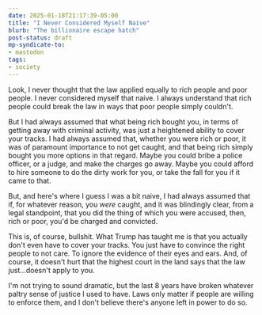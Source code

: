 ```yaml
---
date: 2025-01-18T21:17:39-05:00
title: "I Never Considered Myself Naive"
blurb: "The billionaire escape hatch"
post-status: draft
mp-syndicate-to:
- mastodon
tags: 
- society
---
```


Look, I never thought that the law applied equally to rich people and poor
people.  I never considered myself that naive.  I always understand that
rich people could break the law in ways that poor people simply couldn't.

But I had always assumed that what being rich bought you, in terms of
getting away with criminal activity, was just a heightened ability to cover
your tracks.  I had always assumed that, whether you were rich or poor, it
was of paramount importance to not get caught, and that being rich simply
bought you more options in that regard.  Maybe you could bribe a police
officer, or a judge, and make the charges go away.  Maybe you could afford
to hire someone to do the dirty work for you, or take the fall for you if it
came to that.

But, and here's where I guess I was a bit naive, I had always assumed that
if, for whatever reason, you *were* caught, and it was blindingly clear,
from a legal standpoint, that you did the thing of which you were accused,
then, rich or poor, you'd be charged and convicted.

This is, of course, bullshit.  What Trump has taught me is that you actually
don't even have to cover your tracks.  You just have to convince the right
people to not care.  To ignore the evidence of their eyes and ears.  And, of
course, it doesn't hurt that the highest court in the land says that the law
just...doesn't apply to you.

I'm not trying to sound dramatic, but the last 8 years have broken whatever
paltry sense of justice I used to have.  Laws only matter if people are
willing to enforce them, and I don't believe there's anyone left in power
to do so.
